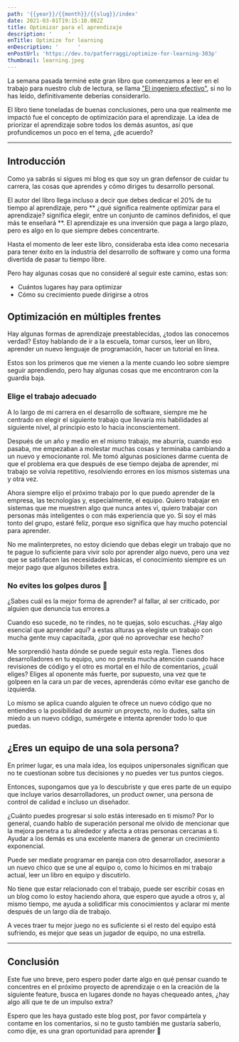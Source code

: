 ```yaml
---
path: '{{year}}/{{month}}/{{slug}}/index'
date: 2021-03-01T19:15:10.002Z
title: Optimizar para el aprendizaje
description: '     '
enTitle: Optimize for learning
enDescription: '      '
enPostUrl: 'https://dev.to/patferraggi/optimize-for-learning-303p'
thumbnail: learning.jpeg
---
```

La semana pasada terminé este gran libro que comenzamos a leer en el trabajo para nuestro club de lectura, se llama ["El ingeniero efectivo"](https://www.amazon.com/Effective-Engineer-Engineering-Disproportionate-Meaningful/dp/0996128107), si no lo has leído, definitivamente deberías considerarlo.

El libro tiene toneladas de buenas conclusiones, pero una que realmente me impactó fue el concepto de optimización para el aprendizaje. La idea de priorizar el aprendizaje sobre todos los demás asuntos, así que profundicemos un poco en el tema, ¿de acuerdo?

-----

## Introducción

Como ya sabrás si sigues mi blog es que soy un gran defensor de cuidar tu carrera, las cosas que aprendes y cómo diriges tu desarrollo personal.

El autor del libro llega incluso a decir que debes dedicar el 20% de tu tiempo al aprendizaje, pero ** ¿qué significa realmente optimizar para el aprendizaje? significa elegir, entre un conjunto de caminos definidos, el que más te enseñará **. El aprendizaje es una inversión que paga a largo plazo, pero es algo en lo que siempre debes concentrarte.

Hasta el momento de leer este libro, consideraba esta idea como necesaria para tener éxito en la industria del desarrollo de software y como una forma divertida de pasar tu tiempo libre.

Pero hay algunas cosas que no consideré al seguir este camino, estas son:

 * Cuántos lugares hay para optimizar
 * Cómo su crecimiento puede dirigirse a otros

## Optimización en múltiples frentes

Hay algunas formas de aprendizaje preestablecidas, ¿todos las conocemos verdad? Estoy hablando de ir a la escuela, tomar cursos, leer un libro, aprender un nuevo lenguaje de programación, hacer un tutorial en línea.

Estos son los primeros que me vienen a la mente cuando leo sobre siempre seguir aprendiendo, pero hay algunas cosas que me encontraron con la guardia baja.

### Elige el trabajo adecuado

A lo largo de mi carrera en el desarrollo de software, siempre me he centrado en elegir el siguiente trabajo que llevaría mis habilidades al siguiente nivel, al principio esto lo hacia inconscientement.

Después de un año y medio en el mismo trabajo, me aburría, cuando eso pasaba, me empezaban a molestar muchas cosas y terminaba cambiando a un nuevo y emocionante rol. Me tomó algunas posiciones darme cuenta de que el problema era que después de ese tiempo dejaba de aprender, mi trabajo se volvia repetitivo, resolviendo errores en los mismos sistemas una y otra vez.

Ahora siempre elijo el próximo trabajo por lo que puedo aprender de la empresa, las tecnologías y, especialmente, el equipo. Quiero trabajar en sistemas que me muestren algo que nunca antes vi, quiero trabajar con personas más inteligentes o con más experiencia que yo. Si soy el más tonto del grupo, estaré feliz, porque eso significa que hay mucho potencial para aprender.

No me malinterpretes, no estoy diciendo que debas elegir un trabajo que no te pague lo suficiente para vivir solo por aprender algo nuevo, pero una vez que se satisfacen las necesidades básicas, el conocimiento siempre es un mejor pago que algunos billetes extra.


### No evites los golpes duros 🥊

¿Sabes cuál es la mejor forma de aprender? al fallar, al ser criticado, por alguien que denuncia tus errores.a

Cuando eso sucede, no te rindes, no te quejas, solo escuchas. ¿Hay algo esencial que aprender aquí? a estas alturas ya elegiste un trabajo con mucha gente muy capacitada, ¿por qué no aprovechar ese hecho?

Me sorprendió hasta dónde se puede seguir esta regla. Tienes dos desarrolladores en tu equipo, uno no presta mucha atención cuando hace revisiones de código y el otro es mortal en el hilo de comentarios, ¿cuál eliges? Eliges al oponente más fuerte, por supuesto, una vez que te golpeen en la cara un par de veces, aprenderás cómo evitar ese gancho de izquierda.

Lo mismo se aplica cuando alguien te ofrece un nuevo código que no entiendes o la posibilidad de asumir un proyecto, no lo dudes, salta sin miedo a un nuevo código, sumérgete e intenta aprender todo lo que puedas.

## ¿Eres un equipo de una sola persona?

En primer lugar, es una mala idea, los equipos unipersonales significan que no te cuestionan sobre tus decisiones y no puedes ver tus puntos ciegos.

Entonces, supongamos que ya lo descubriste y que eres parte de un equipo que incluye varios desarrolladores, un product owner, una persona de control de calidad e incluso un diseñador.

¿Cuánto puedes progresar si solo estás interesado en ti mismo? Por lo general, cuando hablo de superación personal me olvido de mencionar que la mejora penetra a tu alrededor y afecta a otras personas cercanas a ti. Ayudar a los demás es una excelente manera de generar un crecimiento exponencial.

Puede ser mediate programar en pareja con otro desarrollador, asesorar a un nuevo chico que se une al equipo o, como lo hicimos en mi trabajo actual, leer un libro en equipo y discutirlo.

No tiene que estar relacionado con el trabajo, puede ser escribir cosas en un blog como lo estoy haciendo ahora, que espero que ayude a otros y, al mismo tiempo, me ayuda a solidificar mis conocimientos y aclarar mi mente después de un largo día de trabajo.

A veces traer tu mejor juego no es suficiente si el resto del equipo está sufriendo, es mejor que seas un jugador de equipo, no una estrella.

-----

## Conclusión

Este fue uno breve, pero espero poder darte algo en qué pensar cuando te concentres en el próximo proyecto de aprendizaje o en la creación de la siguiente feature, busca en lugares donde no hayas chequeado antes, ¿hay algo allí que te de un impulso extra?

Espero que les haya gustado este blog post, por favor compártela y contame en los comentarios, si no te gusto también me gustaría saberlo, como dije, es una gran oportunidad para aprender 🙂
